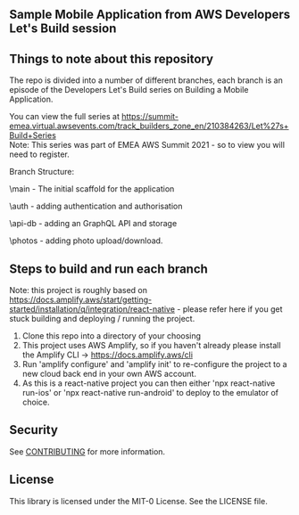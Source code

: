 ## Sample Mobile Application from AWS Developers Let's Build session

## Things to note about this repository

The repo is divided into a number of different branches, each branch is an episode of the Developers Let's Build series on Building a Mobile Application.

You can view the full series at https://summit-emea.virtual.awsevents.com/track_builders_zone_en/210384263/Let%27s+Build+Series  
Note: This series was part of EMEA AWS Summit 2021 - so to view you will need to register. 

Branch Structure:

\main - The initial scaffold for the application 
                  
\auth - adding authentication and authorisation 
                 
\api-db - adding an GraphQL API and storage
                  
\photos - adding photo upload/download.
                  
## Steps to build and run each branch  
Note: this project is roughly based on https://docs.amplify.aws/start/getting-started/installation/q/integration/react-native - please refer here if you get stuck building and deploying / running the project.

1. Clone this repo into a directory of your choosing
2. This project uses AWS Amplify, so if you haven't already please install the Amplify CLI -> https://docs.amplify.aws/cli
3. Run 'amplify configure' and 'amplify init' to re-configure the project to a new cloud back end in your own AWS account.
4. As this is a react-native project you can then either 'npx react-native run-ios' or 'npx react-native run-android' to deploy to the emulator of choice.

## Security

See [CONTRIBUTING](CONTRIBUTING.md#security-issue-notifications) for more information.

## License

This library is licensed under the MIT-0 License. See the LICENSE file.


